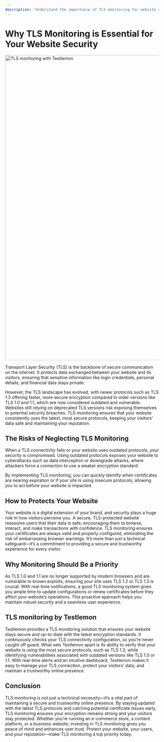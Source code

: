```yaml
---
description: "Understand the importance of TLS monitoring for website security. Learn how TestLemon ensures your site uses secure TLS 1.3 protocols and protects against outdated TLS versions and security vulnerabilities."
---
```


# Why TLS Monitoring is Essential for Your Website Security

<img src="/images/monitoring/tls-1.png" alt="TLS monitoring with Testlemon" width="1000"/>

Transport Layer Security (TLS) is the backbone of secure communication on the internet. It protects data exchanged between your website and its visitors, ensuring that sensitive information like login credentials, personal details, and financial data stays private. 

However, the TLS landscape has evolved, with newer protocols such as TLS 1.3 offering faster, more secure encryption compared to older versions like TLS 1.0 and 1.1, which are now considered outdated and vulnerable. Websites still relying on deprecated TLS versions risk exposing themselves to potential security breaches. TLS monitoring ensures that your website consistently uses the latest, most secure protocols, keeping your visitors’ data safe and maintaining your reputation.

## The Risks of Neglecting TLS Monitoring
When a TLS connectivity fails or your website uses outdated protocols, your security is compromised. Using outdated protocols exposes your website to cyberattacks such as data interception or downgrade attacks, where attackers force a connection to use a weaker encryption standard. 

By implementing TLS monitoring, you can quickly identify when certificates are nearing expiration or if your site is using insecure protocols, allowing you to act before your website is impacted.

## How to Protects Your Website
Your website is a digital extension of your brand, and security plays a huge role in how visitors perceive you. A secure, TLS-protected website reassures users that their data is safe, encouraging them to browse, interact, and make transactions with confidence. TLS monitoring ensures your certificates are always valid and properly configured, eliminating the risk of embarrassing browser warnings. It’s more than just a technical safeguard—it’s a commitment to providing a secure and trustworthy experience for every visitor.

## Why Monitoring Should Be a Priority
As TLS 1.0 and 1.1 are no longer supported by modern browsers and are vulnerable to known exploits, ensuring your site uses TLS 1.2 or TLS 1.3 is crucial. With real-time notifications, a good TLS monitoring system gives you ample time to update configurations or renew certificates before they affect your website’s operations. This proactive approach helps you maintain robust security and a seamless user experience.

## TLS monitoring by Testlemon
Testlemon provides a TLS monitoring solution that ensures your website stays secure and up-to-date with the latest encryption standards. It continuously checks your TLS connectivity configuration, so you’re never caught off guard. What sets Testlemon apart is its ability to verify that your website is using the most secure protocols, such as TLS 1.3, while identifying vulnerabilities associated with outdated versions like TLS 1.0 or 1.1. With real-time alerts and an intuitive dashboard, Testlemon makes it easy to manage your TLS connection, protect your visitors’ data, and maintain a trustworthy online presence.

## Conclusion
TLS monitoring is not just a technical necessity—it’s a vital part of maintaining a secure and trustworthy online presence. By staying updated with the latest TLS protocols and catching potential certificate issues early, TLS monitoring ensures your encryption remains strong and your visitors stay protected. Whether you’re running an e-commerce store, a content platform, or a business website, investing in TLS monitoring gives you peace of mind and enhances user trust. Protect your website, your users, and your reputation—make TLS monitoring a top priority today.